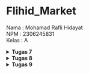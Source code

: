 # Flihid\_Market

Nama : Mohamad Rafli Hidayat  
NPM : 2306245831  
Kelas : A  

<details>
  <summary><b>Tugas 7</b></summary>

1. **Jelaskan apa yang dimaksud dengan *stateless widget* dan *stateful widget*, dan jelaskan perbedaan dari keduanya.**  

Stateless widget adalah widget yang tidak memiliki state yang dapat berubah setelah dibuat. Artinya, tampilan dan sifatnya tetap sama selama aplikasi berjalan, hanya bergantung pada input atau konfigurasi awal. Contoh stateless widget adalah teks atau ikon yang tidak berubah berdasarkan interaksi pengguna.

Stateful widget, sebaliknya, dapat memiliki state yang berubah seiring waktu, seperti ketika pengguna berinteraksi dengan aplikasi. Perubahan ini dapat mengubah tampilan atau perilaku widget. Stateful widget digunakan untuk elemen yang dinamis dan interaktif, seperti formulir atau tombol dengan animasi yang merespons input pengguna.

2. **Sebutkan *widget* apa saja yang kamu gunakan pada proyek ini dan jelaskan fungsinya.**  

Pada proyek ini digunakan widget seperti `Scaffold`, yang menyediakan struktur dasar halaman dengan AppBar dan body. `AppBar` digunakan untuk menampilkan judul aplikasi di bagian atas layar. `Padding` dan `SizedBox` digunakan untuk memberikan jarak di sekitar widget. `Column` dan `Row` digunakan untuk menyusun widget secara vertikal dan horizontal. `Card` digunakan untuk menampilkan informasi dalam kotak dengan bayangan, sedangkan `Material` dan `InkWell` digunakan untuk membuat tombol dengan efek respons saat ditekan. `GridView.count` digunakan untuk menampilkan item dalam bentuk grid, dan `Icon` serta `Text` digunakan untuk menampilkan ikon dan teks pada tombol-tombol.

3. **Apa fungsi dari `setState()`? Jelaskan variabel apa saja yang dapat terdampak dengan fungsi tersebut.**  

Fungsi `setState()` digunakan dalam widget stateful untuk memberi tahu framework bahwa ada perubahan pada state yang memerlukan pembaruan UI. Ketika `setState()` dipanggil, widget akan dirender ulang dengan nilai terbaru, sehingga perubahan apa pun yang mempengaruhi tampilan akan langsung terlihat.

Variabel yang dapat terdampak oleh `setState()` adalah variabel yang disimpan dalam state widget, seperti variabel yang menyimpan data interaksi pengguna, status logika aplikasi, atau data yang perlu ditampilkan ulang ketika berubah, seperti nilai input, hitungan, atau status aktif/inaktif dari elemen tertentu.

4. **Jelaskan perbedaan antara `const` dengan `final`.**  

`const` dan `final` digunakan untuk mendeklarasikan nilai yang tidak dapat diubah, namun memiliki perbedaan dalam penggunaannya. `const` digunakan untuk nilai yang bersifat konstan pada waktu kompilasi, artinya nilai harus diketahui dan tetap sejak awal. Semua objek yang didefinisikan dengan `const` adalah immutable dan bisa digunakan secara global.

Sementara itu, `final` digunakan untuk nilai yang bersifat tetap setelah diinisialisasi, tetapi nilainya bisa dihasilkan pada saat runtime. Dengan `final`, objek tidak dapat diubah setelah ditetapkan, tetapi tidak harus diketahui pada saat kompilasi seperti `const`, sehingga cocok untuk nilai yang baru diketahui saat runtime.

5. **Jelaskan bagaimana cara kamu mengimplementasikan *checklist-checklist* di atas.**  
1) Membuat sebuah program Flutter baru dengan tema E-Commerce yang sesuai dengan tugas-tugas sebelumnya.

Saya membuat program Flutter baru dengan tema E-Commerce bernama "Flihid Market Mobile" yang terdiri dari widget untuk menampilkan daftar produk, menambah produk, dan logout.

2) Membuat tiga tombol sederhana dengan ikon dan teks untuk Melihat daftar produk, Menambah produk, dan Logout.

Tiga tombol sederhana dengan ikon dan teks dibuat menggunakan widget `ItemCard`, yang ditampilkan dalam grid pada halaman utama. Tombol tersebut diberi teks "Lihat Daftar Produk," "Tambah Produk," dan "Logout" dengan ikon masing-masing.

3) Mengimplementasikan warna-warna yang berbeda untuk setiap tombol.

Setiap tombol diberi warna yang berbeda dengan menambahkan properti `color` pada `ItemHomepage` dan menggunakannya di dalam `ItemCard`. Tombol "Lihat Daftar Produk" berwarna biru, "Tambah Produk" berwarna hijau, dan "Logout" berwarna merah.

4) Memunculkan Snackbar dengan tulisan.

Saya mengimplementasikan `InkWell` untuk mendeteksi aksi ketika tombol ditekan, dan menggunakan `ScaffoldMessenger` untuk memunculkan Snackbar dengan pesan yang berbeda sesuai dengan tombol yang ditekan, yaitu `"Kamu telah menekan tombol [nama tombol]"` yang disesuaikan dengan tombolnya.

5) Selanjutnya saya mendokumentasi dalam file ‘README.md’ untuk menjawab beberapa pertanyaan tentang perbedaan *stateless widget* dan *stateful widget*, *widget* apa saja yang saya gunakan pada proyek ini, fungsi dari `setState()` dan variabel apa saja yang dapat terdampak dengan fungsi tersebut, dan perbedaan antara `const` dengan `final`
6) Terakhir saya melakukan `add`, `commit`, dan `push` ke GitHub untuk mengunggah kode dan dokumentasi proyek ke repositori.

</details>

<details>
  <summary><b>Tugas 8</b></summary>

1. **Apa kegunaan `const` di Flutter? Jelaskan apa keuntungan ketika menggunakan `const` pada kode Flutter. Kapan sebaiknya kita menggunakan `const`, dan kapan sebaiknya tidak digunakan?**

`Const` dalam Flutter digunakan untuk mendeklarasikan nilai atau widget yang tidak berubah selama *runtime*. Dengan kata lain, jika suatu widget atau variabel menggunakan `const`, nilai tersebut sudah tetap sejak awal dan tidak akan berubah sepanjang siklus hidup aplikasi. Hal ini sangat berguna karena memungkinkan Flutter untuk melakukan optimisasi, terutama dalam hal efisiensi dan performa. Dengan penggunaan `const`, Flutter dapat mendeteksi bahwa objek tersebut selalu sama sehingga tidak perlu membuat ulang objek tersebut setiap kali aplikasi perlu menggunakannya kembali, yang menghemat sumber daya dan mempercepat *rendering*.

Keuntungan dari penggunaan `const` adalah peningkatan performa dan efisiensi memori karena Flutter tidak perlu membuat ulang elemen yang sudah didefinisikan sebagai konstan. Ini sangat penting dalam aplikasi yang memiliki banyak elemen UI statis atau tidak berubah. Sebaiknya `const` digunakan ketika kita yakin nilai atau widget tersebut tidak akan mengalami perubahan sama sekali selama aplikasi berjalan, seperti pada elemen UI yang statis. Namun, jika elemen tersebut bersifat dinamis atau berubah-ubah, penggunaan `const` tidak diperlukan dan bahkan bisa menghambat fleksibilitas aplikasi.

2. **Jelaskan dan bandingkan penggunaan *Column* dan *Row* pada Flutter. Berikan contoh implementasi dari masing-masing layout widget ini!**

Dalam Flutter, *Column* dan *Row* adalah widget dasar yang digunakan untuk mengatur tata letak elemen secara vertikal dan horizontal. Widget *Column* menyusun anak-anaknya secara vertikal dari atas ke bawah, sehingga cocok digunakan ketika kita ingin menampilkan elemen dalam satu kolom. Sebaliknya, *Row* menyusun anak-anaknya secara horizontal dari kiri ke kanan, sehingga cocok untuk tata letak elemen dalam satu baris. Keduanya sangat fleksibel dan sering digunakan bersama dengan widget lain seperti *Expanded* dan *Flexible* untuk mengatur ruang antar-elemen dan menyesuaikan ukuran komponen dalam tata letak yang responsif.

Sebagai contoh, implementasi sederhana untuk *Column* dapat berupa kode berikut: `Column(children: [Text('Item 1'), Text('Item 2')])`, yang akan menampilkan teks "Item 1" di atas "Item 2". Sedangkan untuk *Row*, kode implementasi sederhana adalah `Row(children: [Text('Item 1'), Text('Item 2')])`, yang akan menampilkan "Item 1" di samping "Item 2". Kedua widget ini memungkinkan pengembang untuk menciptakan *interface* pengguna yang dinamis dan mudah disesuaikan di aplikasi Flutter.

3. **Sebutkan apa saja elemen input yang kamu gunakan pada halaman *form* yang kamu buat pada tugas kali ini. Apakah terdapat elemen input Flutter lain yang tidak kamu gunakan pada tugas ini? Jelaskan!**

Pada halaman form yang saya buat kali ini, saya menggunakan tiga elemen input utama yaitu `TextFormField` untuk mengumpulkan data nama, price (harga), dan deskripsi dari item yang ditambahkan. Setiap elemen ini memiliki validasi untuk memastikan bahwa input yang diberikan sesuai dengan tipe data yang diharapkan dan tidak boleh kosong. Selain itu, form ini juga dilengkapi dengan tombol "Save" untuk menyimpan data input.

Ada beberapa elemen input Flutter lain yang tidak saya gunakan dalam tugas ini, seperti `Checkbox`, `Radio`, `Switch`, dan `DropdownButton`. Elemen-elemen ini biasanya digunakan untuk pilihan-pilihan seleksi, seperti memilih opsi ya atau tidak, atau memilih satu dari beberapa pilihan.

4. **Bagaimana cara kamu mengatur tema (theme) dalam aplikasi Flutter agar aplikasi yang dibuat konsisten? Apakah kamu mengimplementasikan tema pada aplikasi yang kamu buat?**

Untuk mengatur tema dalam aplikasi Flutter agar konsisten, saya menggunakan `ThemeData` di dalam widget `MaterialApp`. Dengan `ThemeData`, saya bisa mengatur elemen-elemen seperti skema warna, gaya teks, dan bentuk widget yang digunakan di seluruh aplikasi. Ini memungkinkan saya untuk mendefinisikan warna utama (`colorScheme.primary`) dan warna sekunder sehingga seluruh komponen aplikasi mengikuti skema warna yang seragam dan tampilan menjadi konsisten.

Pada aplikasi yang saya buat, saya telah mengimplementasikan tema dengan mengatur `colorScheme` di `ThemeData` untuk memastikan aplikasi memiliki nuansa warna yang sesuai di setiap halaman dan komponen, seperti AppBar dan tombol, tanpa perlu mengatur ulang tema di setiap widget secara manual.

5. **Bagaimana cara kamu menangani navigasi dalam aplikasi dengan banyak halaman pada Flutter?**

Untuk menangani navigasi dalam aplikasi Flutter yang memiliki banyak halaman, saya menggunakan metode `Navigator.push` dan `Navigator.pop`. `Navigator.push` digunakan untuk menambahkan halaman baru ke dalam stack navigasi, sehingga memungkinkan pengguna untuk berpindah ke halaman lain, sementara `Navigator.pop` digunakan untuk kembali ke halaman sebelumnya dengan menghapus halaman terkini dari stack. Metode ini memungkinkan navigasi antar halaman yang sederhana dan efisien.

Selain itu, pada `MaterialApp`, saya bisa mendefinisikan `routes` untuk mendukung navigasi berbasis nama, yang membuat pengaturan navigasi lebih terstruktur dan memudahkan pemeliharaan. Dengan pendekatan ini, saya cukup memanggil nama rute yang telah didefinisikan ketika ingin berpindah halaman, tanpa perlu mengatur ulang halaman tujuan setiap kali berpindah, sehingga manajemen halaman lebih konsisten dalam aplikasi yang kompleks.

</details>

<details>
  <summary><b>Tugas 9</b></summary>

1. **Jelaskan mengapa kita perlu membuat model untuk melakukan pengambilan ataupun pengiriman data JSON? Apakah akan terjadi error jika kita tidak membuat model terlebih dahulu?**

Membuat model untuk pengambilan atau pengiriman data JSON penting karena model berfungsi sebagai struktur atau kerangka untuk mengelola data yang diterima atau dikirim. Dengan model, data dapat diatur sesuai format yang konsisten, sehingga lebih mudah untuk divalidasi, diolah, dan diintegrasikan dengan sistem. Selain itu, model membantu memastikan bahwa data yang diterima sesuai dengan kebutuhan aplikasi, menghindari potensi masalah yang dapat muncul akibat format atau tipe data yang tidak sesuai.

Jika model tidak dibuat terlebih dahulu, kemungkinan error akan lebih besar, terutama jika data JSON yang diterima memiliki format yang tidak sesuai dengan ekspektasi aplikasi. Misalnya, jika atribut yang diperlukan hilang atau tipenya salah, aplikasi mungkin mengalami error saat mencoba mengakses atau memproses data. Dengan model, potensi kesalahan ini dapat dicegah karena model menyediakan mekanisme validasi yang memastikan data sesuai sebelum digunakan lebih lanjut.

2. **Jelaskan fungsi dari library *http* yang sudah kamu implementasikan pada tugas ini**

Library *http* yang saya implementasikan pada tugas ini digunakan untuk mengelola komunikasi antara aplikasi Flutter dengan server melalui protokol HTTP. Fungsi utamanya adalah untuk melakukan berbagai operasi seperti pengambilan data (*GET*), pengiriman data dengan format JSON (*POST*), serta autentikasi pengguna seperti pendaftaran (*register*), masuk (*login*), dan keluar (*logout*). Dengan library ini, aplikasi dapat mengirimkan permintaan ke endpoint server yang sesuai, mengelola payload data, serta menerima respons dari server untuk menampilkan atau memproses informasi lebih lanjut.

Pada tugas ini, library *http* berperan sebagai penghubung antara aplikasi dan backend, memungkinkan implementasi fitur berbasis web secara efisien. Misalnya, fitur pendaftaran dan login memanfaatkan metode *POST* untuk mengirimkan data kredensial pengguna ke server, sementara metode *GET* digunakan untuk mengambil data JSON dari server. Dengan cara ini, aplikasi dapat berinteraksi dengan server secara dinamis, memastikan data selalu terkini sesuai respons yang diterima.

3. **Jelaskan fungsi dari CookieRequest dan jelaskan mengapa *instance* CookieRequest perlu untuk dibagikan ke semua komponen di aplikasi Flutter.**

CookieRequest adalah sebuah *helper* yang digunakan dalam aplikasi Flutter untuk menangani komunikasi HTTP dengan server sambil mempertahankan sesi pengguna. CookieRequest bekerja dengan cara menyimpan dan mengelola *cookie* yang diterima dari server, memungkinkan aplikasi untuk menjaga status login atau sesi antar permintaan. Dengan ini, pengguna tidak perlu memasukkan kembali informasi login setiap kali mereka mengakses fitur yang memerlukan otentikasi.

Membagikan *instance* CookieRequest ke seluruh komponen aplikasi penting karena hal ini memastikan konsistensi sesi pengguna di setiap bagian aplikasi. Dengan menggunakan *instance* yang sama, semua komponen dapat berbagi informasi yang sama tentang status login atau sesi saat ini, mengurangi risiko ketidaksesuaian data dan meningkatkan efisiensi dalam mengelola permintaan HTTP. Hal ini juga membantu menjaga pengelolaan status pengguna tetap terpusat, yang memudahkan pemeliharaan dan pengembangan aplikasi.

4. **Jelaskan mekanisme pengiriman data mulai dari input hingga dapat ditampilkan pada Flutter.**

Pengiriman data pada Flutter dimulai dengan pengambilan input dari pengguna melalui widget interaktif seperti `TextField`, `DropdownButton`, atau tombol. Input ini diproses oleh kontroler atau model yang telah didefinisikan, seperti `TextEditingController` untuk teks. Data yang diinputkan kemudian dapat dikirim ke backend menggunakan paket seperti `http` atau `dio` untuk melakukan request API, baik dalam format JSON atau lainnya. Setelah data diterima dari backend, respons biasanya diubah menjadi objek atau model menggunakan decoding JSON, seperti dengan `jsonDecode` atau `fromJson`.

Setelah data berhasil diolah atau diterima dari server, data tersebut ditampilkan kembali melalui widget di Flutter. Hal ini dilakukan dengan cara memperbarui state yang digunakan oleh widget terkait. Misalnya, jika data berasal dari server, respons tersebut diproses dan disimpan dalam state, yang kemudian digunakan oleh widget seperti `ListView` atau `GridView` untuk menampilkan data dalam bentuk daftar atau grid. Dengan mekanisme ini, Flutter memastikan bahwa tampilan aplikasi selalu sinkron dengan data yang ada, menciptakan pengalaman pengguna yang dinamis dan responsif.

5. **Jelaskan mekanisme autentikasi dari login, register, hingga logout. Mulai dari input data akun pada Flutter ke Django hingga selesainya proses autentikasi oleh Django dan tampilnya menu pada Flutter.**

Mekanisme autentikasi dimulai saat pengguna memasukkan data akun (email, username, atau password) di Flutter, baik saat melakukan login maupun register. Flutter mengirimkan data ini melalui request HTTP menggunakan metode POST ke server Django. Pada proses register, Django menerima data ini, memvalidasinya (misalnya, memastikan email belum digunakan), lalu menyimpan data pengguna ke database. Setelah sukses, Django mengembalikan respons berupa token autentikasi atau status berhasil yang akan disimpan oleh Flutter untuk digunakan pada sesi berikutnya. Pada login, data yang dikirimkan Flutter akan diverifikasi oleh Django dengan mencocokkannya dengan data di database. Jika valid, Django mengembalikan token autentikasi yang juga disimpan oleh Flutter untuk mengakses endpoint yang memerlukan otorisasi.

Saat logout, Flutter mengirimkan request ke Django untuk menghapus atau menonaktifkan token autentikasi di server. Setelah proses ini selesai, Django mengembalikan respons yang mengonfirmasi pengguna telah keluar dari sistem. Di sisi Flutter, token autentikasi dihapus dari penyimpanan lokal untuk memastikan sesi telah berakhir. Setelah proses autentikasi (baik login maupun register) berhasil, Flutter akan menampilkan menu atau halaman utama sesuai dengan role atau akses yang ditentukan, menggunakan data yang diterima dari Django untuk menyesuaikan *interface* pengguna.

6. **Jelaskan bagaimana cara kamu mengimplementasikan *checklist-checklist* di atas.**  
1) Fitur Registrasi Akun pada Proyek Tugas Flutter 
Menggunakan form input pada Flutter dengan validasi, kemudian data dikirim ke backend Django menggunakan HTTP POST untuk membuat akun baru di database.

2) Halaman Login pada Proyek Tugas Flutter

Buat halaman dengan form input untuk login. Kirim data login (username/password) ke Django melalui HTTP POST. Django akan menggunakan authenticate() untuk memverifikasi data login. Jika berhasil, Django mengembalikan status berhasil, dan Flutter menyimpan session cookies untuk autentikasi permintaan berikutnya.

3) Mengintegrasikan Sistem Autentikasi Django dengan Flutter

Gunakan autentikasi berbasis session. Setelah login berhasil, Django akan mengembalikan session ID dalam cookies. Di Flutter, simpan cookies ini (menggunakan package seperti http atau dio) dan sertakan pada setiap permintaan HTTP untuk menjaga autentikasi.

4) Membuat Model Kustom di Flutter  

Definisikan model di Dart sesuai kebutuhan aplikasi, dengan model Item dengan atribut seperti name, price, description, dan user. Data dari Django akan diambil dalam format JSON, lalu Decode menjadi instance model Dart menggunakan fungsi fromJson().

5) Halaman Daftar Semua Item (Flutter) 

Menggunakan HTTP GET untuk mengambil data dari endpoint JSON Django yang sudah di-deploy, lalu menampilkan `name`, `price`, dan `description` item dalam tampilan daftar menggunakan widget seperti `ListProduct`.

6) Halaman Detail Item (Flutter) 

Tambahkan navigasi dari halaman daftar item ke halaman detail dengan mengirim parameter ID. Di Flutter, ambil detail item menggunakan HTTP GET berdasarkan ID ke endpoint Django. Decode respons JSON ke dalam instance model Item Dart. Tampilkan semua atribut item di halaman ini menggunakan widget seperti Column. Tambahkan tombol kembali untuk navigasi ke halaman daftar item.

7) Filter Item Berdasarkan Pengguna Login (Django)  

Di Django, tambahkan filter pada endpoint JSON untuk hanya menampilkan item yang terkait dengan pengguna login, menggunakan query `filter(user=request.user)` pada query set. Integrasikan filter ini dalam Flutter sehingga hanya data terkait yang ditampilkan di halaman daftar item.

5) Selanjutnya saya mendokumentasi dalam file ‘README.md’ untuk menjawab beberapa pertanyaan tentang mengapa kita perlu membuat model untuk melakukan pengambilan ataupun pengiriman data JSON dan Apakah akan terjadi error jika kita tidak membuat model terlebih dahulu, fungsi dari library http yang sudah saya implementasikan pada tugas ini, fungsi dari CookieRequest dan mengapa instance CookieRequest perlu untuk dibagikan ke semua komponen di aplikasi Flutter, mekanisme pengiriman data mulai dari input hingga dapat ditampilkan pada Flutter, dan mekanisme autentikasi dari login, register, hingga logout. Mulai dari input data akun pada Flutter ke Django hingga selesainya proses autentikasi oleh Django dan tampilnya menu pada Flutter.
6) Terakhir saya melakukan `add`, `commit`, dan `push` ke GitHub untuk mengunggah kode dan dokumentasi proyek ke repositori.

</details>
